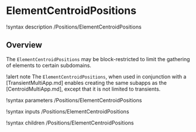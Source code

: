 # ElementCentroidPositions

!syntax description /Positions/ElementCentroidPositions

## Overview

The `ElementCentroidPositions` may be block-restricted to limit the gathering of elements
to certain subdomains.

!alert note
The `ElementCentroidPositions`, when used in conjunction with a [TransientMultiApp.md]
enables creating the same subapps as the [CentroidMultiApp.md], except that it is not limited to transients.

!syntax parameters /Positions/ElementCentroidPositions

!syntax inputs /Positions/ElementCentroidPositions

!syntax children /Positions/ElementCentroidPositions
